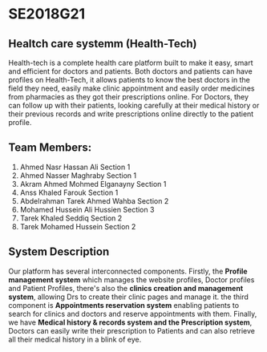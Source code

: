 # SE2018G21

## Healtch care systemm (Health-Tech)

Health-tech is a complete health care platform built to make it easy, smart and efficient
for doctors and patients.
Both doctors and patients can have profiles on Health-Tech, it allows patients to know the
best doctors in the field they need, easily make clinic appointment and easily order
medicines from pharmacies as they got their prescriptions online.
For Doctors, they can follow up with their patients, looking carefully at their medical
history or their previous records and write prescriptions online directly to the patient
profile.

## Team Members:

1. Ahmed Nasr Hassan Ali              Section 1
2. Ahmed Nasser Maghraby              Section 1
3. Akram Ahmed Mohmed Elganayny       Section 1
4. Anss Khaled Farouk                 Section 1      
5. Abdelrahman Tarek Ahmed Wahba      Section 2
6. Mohamed Hussein Ali Hussien        Section 3
7. Tarek Khaled Seddiq                Section 2
8. Tarek Mohamed Hussein              Section 2

## System Description

Our platform has several interconnected components. Firstly, the **Profile management system** which manages the website profiles, Doctor profiles and Patient Profiles, there's also the **clinics creation and management system**, allowing Drs to create their clinic pages and manage it. the third component is **Appointments reservation system** enabling patients to search for clinics and doctors and reserve appointments with them. Finally,  we have **Medical history & records system and the Prescription system**, Doctors can easily write their prescription to Patients and can also retrieve all their medical history in a blink of eye.
